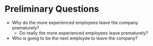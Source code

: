 # Preliminary Questions

* Why do the more experienced employees leave the company prematurely?
  * Do really the more experienced employees leave prematurely?
* Who is going to be the next employee to leave the company?
